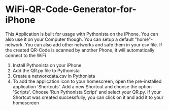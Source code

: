 # WiFi-QR-Code-Generator-for-iPhone
This Application is built for usage with Pythonista on the iPhone. You can also use it on your Computer though. 
You can setup a default "home"-network. You can also add other networks and safe them in your csv file.
If the created QR-Code is scanned by another Phone, it will automatically connect to the WiFi

1. Install Pythonista on your iPhone
2. Add the QR.py file to Pythonista
3. Create a networkdata.csv in Pythonista
4. To add the application icon to your homescreen, open the pre-installed application 'Shortcuts'. Add a new Shortcut and choose the option 'Scripts'. Choose 'Run Pythonista Script' and select your QR.py. If your Shortcut was created successfully, you can click on it and add it to your homescreen
